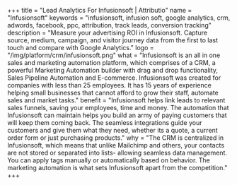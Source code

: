 +++
title = "Lead Analytics For Infusionsoft | Attributio"
name = "Infusionsoft"
keywords = "infusionsoft, infusion soft, google analytics, crm, adwords, facebook, ppc, attribution, track leads, conversion tracking"
description = "Measure your advertising ROI in Infusionsoft. Capture source, medium, campaign, and visitor journey data from the first to last touch and compare with Google Analytics."
logo = "/img/platform/crm/infusionsoft.png"
what = "Infusionsoft is an all in one sales and marketing automation platform, which comprises of a CRM, a powerful Marketing Automation builder with drag and drop functionality, Sales Pipeline Automation and E-commerce. Infusionsoft was created for companies with less than 25 employees. It has 15 years of experience helping small businesses that cannot afford to grow their staff, automate sales and market tasks."
benefit = "Infusionsoft helps link leads to relevant sales funnels, saving your employees, time and money. The automation that Infusionsoft can maintain helps you build an army of paying customers that will keep them coming back. The seamless integrations guide your customers and give them what they need, whether its a quote, a current order form or just purchasing products."
why = "The CRM is centralized in Infusionsoft, which means that unlike Mailchimp and others, your contacts are not stored or separated into lists- allowing seamless data management. You can apply tags manually or automatically based on behavior. The marketing automation is what sets Infusionsoft apart from the competition."
+++
